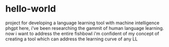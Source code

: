 # hello-world
project for developing a language learning tool with machine intelligence
phgpt here, i've been researching the gammit of human language learning. now i want to address the entire fishbowl
i'm confident of my concept of creating a tool which can address the learning curve of any LL
